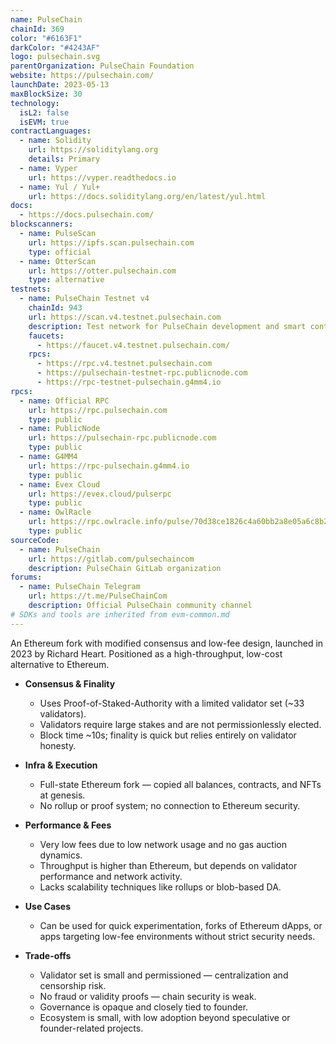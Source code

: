 ```yaml
---
name: PulseChain
chainId: 369
color: "#6163F1"
darkColor: "#4243AF"
logo: pulsechain.svg
parentOrganization: PulseChain Foundation
website: https://pulsechain.com/
launchDate: 2023-05-13
maxBlockSize: 30
technology:
  isL2: false
  isEVM: true
contractLanguages:
  - name: Solidity
    url: https://soliditylang.org
    details: Primary
  - name: Vyper
    url: https://vyper.readthedocs.io
  - name: Yul / Yul+
    url: https://docs.soliditylang.org/en/latest/yul.html
docs:
  - https://docs.pulsechain.com/
blockscanners:
  - name: PulseScan
    url: https://ipfs.scan.pulsechain.com
    type: official
  - name: OtterScan
    url: https://otter.pulsechain.com
    type: alternative
testnets:
  - name: PulseChain Testnet v4
    chainId: 943
    url: https://scan.v4.testnet.pulsechain.com
    description: Test network for PulseChain development and smart contract testing
    faucets:
      - https://faucet.v4.testnet.pulsechain.com/
    rpcs:
      - https://rpc.v4.testnet.pulsechain.com
      - https://pulsechain-testnet-rpc.publicnode.com
      - https://rpc-testnet-pulsechain.g4mm4.io
rpcs:
  - name: Official RPC
    url: https://rpc.pulsechain.com
    type: public
  - name: PublicNode
    url: https://pulsechain-rpc.publicnode.com
    type: public
  - name: G4MM4
    url: https://rpc-pulsechain.g4mm4.io
    type: public
  - name: Evex Cloud
    url: https://evex.cloud/pulserpc
    type: public
  - name: OwlRacle
    url: https://rpc.owlracle.info/pulse/70d38ce1826c4a60bb2a8e05a6c8b20f
    type: public
sourceCode:
  - name: PulseChain
    url: https://gitlab.com/pulsechaincom
    description: PulseChain GitLab organization
forums:
  - name: PulseChain Telegram
    url: https://t.me/PulseChainCom
    description: Official PulseChain community channel
# SDKs and tools are inherited from evm-common.md
---
```


An Ethereum fork with modified consensus and low-fee design, launched in 2023 by Richard Heart. Positioned as a high-throughput, low-cost alternative to Ethereum.

- **Consensus & Finality**  
  - Uses Proof-of-Staked-Authority with a limited validator set (~33 validators).  
  - Validators require large stakes and are not permissionlessly elected.  
  - Block time ~10s; finality is quick but relies entirely on validator honesty.

- **Infra & Execution**  
  - Full-state Ethereum fork — copied all balances, contracts, and NFTs at genesis.  
  - No rollup or proof system; no connection to Ethereum security.

- **Performance & Fees**  
  - Very low fees due to low network usage and no gas auction dynamics.  
  - Throughput is higher than Ethereum, but depends on validator performance and network activity.  
  - Lacks scalability techniques like rollups or blob-based DA.

- **Use Cases**  
  - Can be used for quick experimentation, forks of Ethereum dApps, or apps targeting low-fee environments without strict security needs.

- **Trade-offs**  
  - Validator set is small and permissioned — centralization and censorship risk.  
  - No fraud or validity proofs — chain security is weak.  
  - Governance is opaque and closely tied to founder.  
  - Ecosystem is small, with low adoption beyond speculative or founder-related projects.